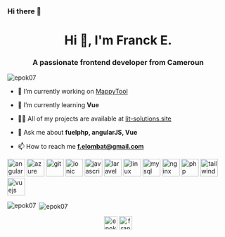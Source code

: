 ### Hi there 👋

<!--
**epok07/epok07** is a ✨ _special_ ✨ repository because its `README.md` (this file) appears on your GitHub profile.

Here are some ideas to get you started:

- 🔭 I’m currently working on ...
- 🌱 I’m currently learning ...
- 👯 I’m looking to collaborate on ...
- 🤔 I’m looking for help with ...
- 💬 Ask me about ...
- 📫 How to reach me: ...
- 😄 Pronouns: ...
- ⚡ Fun fact: ...
-->


<h1 align="center">Hi 👋, I'm Franck E.</h1>
<h3 align="center">A passionate frontend developer from Cameroun</h3>

<p align="left"> <img src="https://komarev.com/ghpvc/?username=epok07" alt="epok07" /> </p>

- 🔭 I’m currently working on [MappyTool](https://github.com/gizkamerun/mappingtool)

- 🌱 I’m currently learning **Vue**

- 👨‍💻 All of my projects are available at [lit-solutions.site](lit-solutions.site)

- 💬 Ask me about **fuelphp, angularJS, Vue**

- 📫 How to reach me **f.elombat@gmail.com**

<p align="left"><img src="https://devicons.github.io/devicon/devicon.git/icons/angularjs/angularjs-original.svg" alt="angularjs" width="40" height="40"/> <img src="https://www.vectorlogo.zone/logos/microsoft_azure/microsoft_azure-icon.svg" alt="azure" width="40" height="40"/> <img src="https://www.vectorlogo.zone/logos/git-scm/git-scm-icon.svg" alt="git" width="40" height="40"/> <img src="https://upload.wikimedia.org/wikipedia/commons/d/d1/Ionic_Logo.svg" alt="ionic" width="40" height="40"/> <img src="https://devicons.github.io/devicon/devicon.git/icons/javascript/javascript-original.svg" alt="javascript" width="40" height="40"/> <img src="https://devicons.github.io/devicon/devicon.git/icons/laravel/laravel-plain-wordmark.svg" alt="laravel" width="40" height="40"/> <img src="https://devicons.github.io/devicon/devicon.git/icons/linux/linux-original.svg" alt="linux" width="40" height="40"/> <img src="https://devicons.github.io/devicon/devicon.git/icons/mysql/mysql-original-wordmark.svg" alt="mysql" width="40" height="40"/> <img src="https://devicons.github.io/devicon/devicon.git/icons/nginx/nginx-original.svg" alt="nginx" width="40" height="40"/> <img src="https://devicons.github.io/devicon/devicon.git/icons/php/php-original.svg" alt="php" width="40" height="40"/> <img src="https://www.vectorlogo.zone/logos/tailwindcss/tailwindcss-icon.svg" alt="tailwind" width="40" height="40"/> <img src="https://devicons.github.io/devicon/devicon.git/icons/vuejs/vuejs-original-wordmark.svg" alt="vuejs" width="40" height="40"/></p><p><img align="left" src="https://github-readme-stats.vercel.app/api/top-langs/?username=epok07&layout=compact&hide=html" alt="epok07" /></p>

<p>&nbsp;<img align="center" src="https://github-readme-stats.vercel.app/api?username=epok07&show_icons=true" alt="epok07" /></p>

<p align="center">
<a href="https://twitter.com/epok07" target="blank"><img align="center" src="https://cdn.jsdelivr.net/npm/simple-icons@3.0.1/icons/twitter.svg" alt="epok07" height="30" width="30" /></a>
<a href="https://linkedin.com/in/franck-elombat" target="blank"><img align="center" src="https://cdn.jsdelivr.net/npm/simple-icons@3.0.1/icons/linkedin.svg" alt="franck-elombat" height="30" width="30" /></a>
</p>
